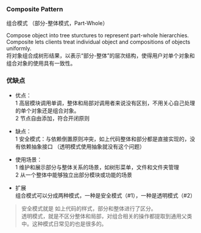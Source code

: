 
### Composite Pattern
 组合模式 （部分-整体模式，Part-Whole）
 
 Compose object into tree sturctures to represent part-whole hierarchies. Composite lets clients treat individual object and compositions of objects uniformly.  
 将对象组合成树形结果，以表示“部分-整体”的层次结构，使得用户对单个对象和组合对象的使用具有一致性。
 

### 优缺点  
 * 优点：  
 1 高层模块调用单调，整体和局部对调用者来说没有区别，不用关心自己处理的单个对象还是组合对象。  
 2 节点自由添加，符合开闭原则
 
 * 缺点：  
 1 安全模式：与依赖倒置原则冲突，如上代码整体和部分都是直接实现的，没有依赖抽象接口 （透明模式使用抽象就没有这个问题）
 
 * 使用场景：  
 1 维护和展示部分与整体关系的场景，如树形菜单，文件和文件夹管理  
 2 从一个整体中能够独立出部分模块或功能的场景
 

 * 扩展   
 组合模式可以分成两种模式，一种是安全模式（#1），一种是透明模式（#2）  
  >安全模式就是 如上代码的样式，部分和整体进行了区分。  
  >透明模式，就是不区分整体和局部，对组合相关的操作都提取到通用父类中。这种模式日常见的也是很多的。

